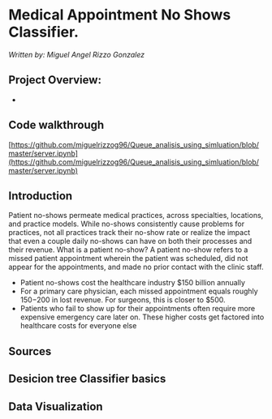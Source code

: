# Medical Appointment No Shows Classifier. 
*Written by: Miguel Angel Rizzo Gonzalez*


##  Project Overview: 
- 


 ## Code walkthrough 
 [https://github.com/miguelrizzog96/Queue_analisis_using_simluation/blob/master/server.ipynb](https://github.com/miguelrizzog96/Queue_analisis_using_simluation/blob/master/server.ipynb)
## Introduction
Patient no-shows permeate medical practices, across specialties, locations, and practice models. While no-shows consistently cause problems for practices, not all practices track their no-show rate or realize the impact that even a couple daily no-shows can have on both their processes and their revenue. 
What is a patient no-show? A patient no-show refers to a missed patient appointment wherein the patient was scheduled, did not appear for the appointments, and made no prior contact with the clinic staff.

- Patient no-shows cost the healthcare industry $150 billion annually
- For a primary care physician, each missed appointment equals roughly $150-$200 in lost revenue. For surgeons, this is closer to $500.
- Patients who fail to show up for their appointments often require more expensive emergency care later on. These higher costs get factored into healthcare costs for everyone else

## Sources

## Desicion tree Classifier basics

## Data Visualization




